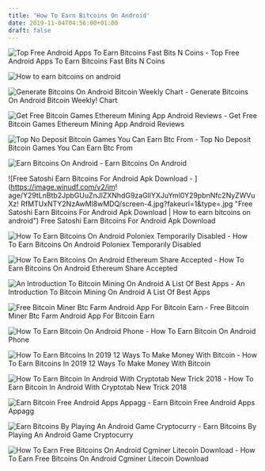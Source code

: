 ```yaml
---
title: 'How To Earn Bitcoins On Android'
date: 2019-11-04T04:56:00+01:00
draft: false
---
```


![Top Free Android Apps To Earn Bitcoins Fast Bits N Coins - ](https://cdn.bitscoins.net/wp-content/uploads/2017/01/bitcoin-earning-apps.jpg "Top Free Android Apps To Earn Bitcoins Fast Bits N Coins | How to earn bitcoins on android") Top Free Android Apps To Earn Bitcoins Fast Bits N Coins

![How to earn bitcoins on android](https://coinsutra.com/wp-content/uploads/2017/10/Popular-Ways-To-Earn-Bitcoin.jpg "How to earn bitcoins on android") 

![Generate Bitcoins On Android Bitcoin Weekly Chart - ](https://www.fortinet.com/content/fortinet-blog/us/en/threat-research/a-mobile-bitcoin-miner--really-/_jcr_content/root/responsivegrid/image.img.png "Generate Bitcoins On Android Bitcoin Weekly Chart | How to earn bitcoins on android") Generate Bitcoins On Android Bitcoin Weekly! Chart

![Get Free Bitcoin Games Ethereum Mining App Android Reviews - ](https://i.ytimg.com/vi/znJ1e-oNqB0/maxresdefault.jpg "Get Free Bitcoin Games Ethereum Mining App Android Reviews | How to earn bitcoins on android") Get Free Bitcoin Games Ethereum Mining App Android Reviews

![Top No Deposit Bitcoin Games You Can Earn Btc From - ](https://miro.medium.com/max/1200/0*8IeopF0ykaaOQAAO.jpg "Top No Deposit Bitcoin Games You Can Earn Btc From | How to earn bitcoins on android") Top No Deposit Bitcoin Games You Can Earn Btc From

![Earn Bitcoins On Android - ](https://i.ytimg.com/vi/J4bfovt_tlY/hqdefault.jpg "Earn Bitcoins On Android | How to earn bitcoins on android") Earn Bitcoins On Android

![Free Satoshi Earn Bitcoins For Android Apk Download - ](https://image.winudf.com/v2/im!   age/Y29tLnBtb2JpbGUuZnJlZXNhdG9zaGllYXJuYml0Y29pbnNfc2NyZWVuXz!   RfMTUxNTY2NzAwMl8wMDQ/screen-4.jpg?fakeurl=1&type=.jpg "Free Satoshi Earn Bitcoins For Android Apk Download | How to earn bitcoins on android") Free Satoshi Earn Bitcoins For Android Apk Download

![How To Earn Bitcoins On Android Poloniex Temporarily Disabled - ](https://pbs.twimg.com/media/D66Dk68XsAE9hXh.jpg "How To Earn Bitcoins On Android Poloniex Temporarily Disabled | How to earn bitcoins on android") How To Earn Bitcoins On Android Poloniex Temporarily Disabled

![How To Earn Bitcoins On Android Ethereum Share Accepted - ](https://images.sftcdn.net/images/t_optimized,f_auto/p/979313ec-3976-11e7-977b-00277ee01d06/4001772286/bitmaker-free-bitcoin-ethereum-screenshot.png "How To Earn Bitcoins On Android Ethereum Share Accepted | Ho!   w to earn bitcoins on android") How To Earn Bitcoins On Android Ethereum Share Accepted

![An Introduction To Bitcoin Mining On Android A List Of Best Apps - ](https://wethecryptos.net/wp-content/uploads/2019/03/mine-bitcoin-using-android-artwork-01-min-1024x640.png "An Introduction To Bitcoin Mining On Android A List Of Best Apps | How to earn bitcoins on android") An Introduction To Bitcoin Mining On Android A List Of Best Apps

![Free Bitcoin Miner Btc Farm Android App For Bitcoin Earn - ](https://i.pinimg.com/originals/21/be/da/21beda5629e0213121b49d2990193208.png "Free Bitcoin Miner Btc Farm Android App For Bitcoin Earn | How to earn bitcoins on android") Free Bitcoin Miner Btc Farm Android App For Bitcoin Earn

![How To Earn Bitcoin On Android Phone - ](https://i.ytimg.com/vi/K_7h8bAA5zc/maxresdefault.jpg "How To Earn Bitc!   oin On Android Phone | How to earn bitcoins on android") How To Earn Bitcoin On Android Phone

![How To Earn Bitcoins In 2019 12 Ways To Make Money With Bitcoin - ](https://99bitcoins.com/wp-content/uploads/2018/04/Screen-Shot-2018-04-29-at-12.32.45.png "How To Earn Bitcoins In 2019 12 Ways To Make Money With Bitcoin | How to earn bitcoins on android") How To Earn Bitcoins In 2019 12 Ways To Make Money With Bitcoin

![How To Earn Bitcoin In Android With Cryptotab New Trick 2018 - ](https://i.ytimg.com/vi/0QLildxjzF8/hqdefault.jpg "How To Earn Bitcoin In Android With Cryptotab New Trick 2018 | How to earn bitcoins on android") How To Earn Bitcoin In Android With Cryptotab New Trick 2018

![Earn Bitcoin Free Android Apps Appagg - ](https://lh3.googleusercontent.com/89cbgmI0Mhfeok5-_65T6pWgKt01uZ-E0gN2XG1mXERBdzM--zc1Azl8FLXjM5x1-nI=h750 "Earn Bitcoin Free Android Apps Appagg | How to earn bitcoins on android") Earn Bitcoin Free Android Apps Appagg

![Earn Bitcoins By Playing An Android Game Cryptocurry - ](https://cryptocurry.com/wp-content/uploads/2016/12/Earn-Bitcoins-By-Playing-An-Android-Game.jpg "Earn Bitcoins By Playing An Android Game Cryptocurry | How to earn bitcoins on android") Earn Bitcoins By Playing An Android Game Cryptocurry

![How To Earn Free Bitcoins On Android Cgminer Litecoin Download - ](https://cdn6.aptoide.com/imgs/3/7/0/370145d7964f00086e170013d03dcbf9_screen_384x640.jpg "How To Earn Free Bitcoins On Android Cgminer Litecoin Download | How to earn bitcoins on android") How To Earn Free Bitcoins On Android Cgminer Litecoin Download